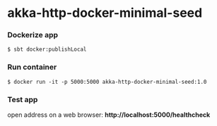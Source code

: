 # akka-http-docker-minimal-seed

### Dockerize app

`$ sbt docker:publishLocal`

### Run container

`$ docker run -it -p 5000:5000 akka-http-docker-minimal-seed:1.0`

### Test app

open address on a web browser: **http://localhost:5000/healthcheck**